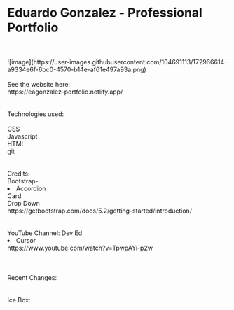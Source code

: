 # Eduardo Gonzalez - Professional Portfolio <br/>
<br/>
<br/>
![image](https://user-images.githubusercontent.com/104691113/172966614-a9334e6f-6bc0-4570-b14e-af61e497a93a.png)
<br/>
<br/>
See the website here:<br/>
https://eagonzalez-portfolio.netlify.app/<br/>
<br/>
<br/>
Technologies used:<br/>
<br/>
CSS<br/>
Javascript<br/>
HTML<br/>
git<br/>
<br/>
<br/>
Credits:<br/>
Bootstrap-<br/>
  <li>Accordion<br/>
  Card<br/>
  Drop Down<br/>
  https://getbootstrap.com/docs/5.2/getting-started/introduction/</li><br/>
  <br/>
YouTube Channel: Dev Ed<br/>
  <li>Cursor<br/>
  https://www.youtube.com/watch?v=TpwpAYi-p2w</li><br/>
<br/>
<br/>
Recent Changes:<br/>
<br/>
<br/>
Ice Box:<br/>
<br/>
<br/>


